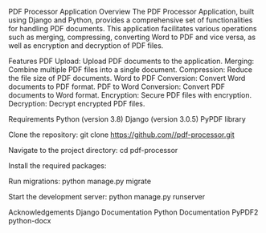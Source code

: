 PDF Processor Application
Overview
The PDF Processor Application, built using Django and Python, provides a comprehensive set of functionalities for handling PDF documents. This application facilitates various operations such as merging, compressing, converting Word to PDF and vice versa, as well as encryption and decryption of PDF files.

Features
PDF Upload: Upload PDF documents to the application.
Merging: Combine multiple PDF files into a single document.
Compression: Reduce the file size of PDF documents.
Word to PDF Conversion: Convert Word documents to PDF format.
PDF to Word Conversion: Convert PDF documents to Word format.
Encryption: Secure PDF files with encryption.
Decryption: Decrypt encrypted PDF files.

Requirements
Python (version 3.8)
Django (version 3.0.5)
PyPDF library


Clone the repository:
git clone https://github.com//pdf-processor.git

Navigate to the project directory:
cd pdf-processor

Install the required packages:

Run migrations:
python manage.py migrate

Start the development server:
python manage.py runserver

Acknowledgements
Django Documentation
Python Documentation
PyPDF2
python-docx
